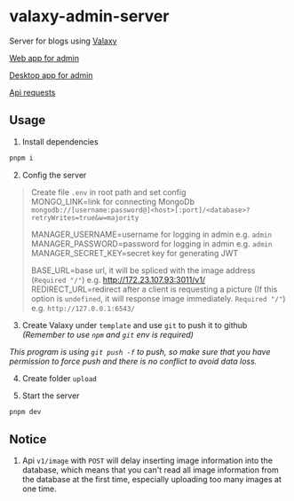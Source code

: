 # valaxy-admin-server

Server for blogs using [Valaxy](https://github.com/YunYouJun/valaxy)

[Web app for admin](https://github.com/Rotten-LKZ/valaxy-admin-web)

[Desktop app for admin](https://github.com/Rotten-LKZ/valaxy-admin-desktop)

[Api requests](https://github.com/Rotten-LKZ/valaxy-admin-server-api)

## Usage

1. Install dependencies 

```bash
pnpm i
```

2. Config the server

> Create file `.env` in root path and set config<br/>
> MONGO_LINK=link for connecting MongoDb `mongodb://[username:password@]<host>[:port]/<database>?retryWrites=true&w=majority`<br/>
> 
> MANAGER_USERNAME=username for logging in admin e.g. `admin`<br/>
> MANAGER_PASSWORD=password for logging in admin e.g. `admin`<br/>
> MANAGER_SECRET_KEY=secret key for generating JWT<br/>
> 
> BASE_URL=base url, it will be spliced with the image address (`Required "/"`) e.g. http://172.23.107.93:3011/v1/<br/>
> REDIRECT_URL=redirect after a client is requesting a picture (If this option is `undefined`, it will response image immediately. `Required "/"`) e.g. `http://127.0.0.1:6543/`<br/>


3. Create Valaxy under `template` and use `git` to push it to github *(Remember to use `npm` and `git` env is required)*

  *This program is using `git push -f` to push, so make sure that you have permission to force push and there is no conflict to avoid data loss.*

4. Create folder `upload`

5. Start the server

```bash
pnpm dev
```

## Notice

1. Api `v1/image` with `POST` will delay inserting image information into the database, which means that you can't read all image information from the database at the first time, especially uploading too many images at one time.
